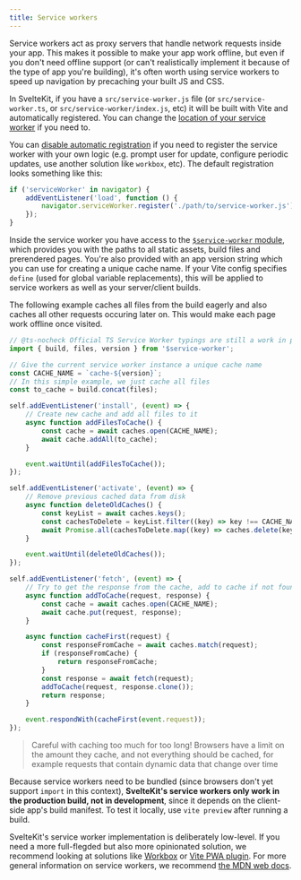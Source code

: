 ```yaml
---
title: Service workers
---
```


Service workers act as proxy servers that handle network requests inside your app. This makes it possible to make your app work offline, but even if you don't need offline support (or can't realistically implement it because of the type of app you're building), it's often worth using service workers to speed up navigation by precaching your built JS and CSS.

In SvelteKit, if you have a `src/service-worker.js` file (or `src/service-worker.ts`, or `src/service-worker/index.js`, etc) it will be built with Vite and automatically registered. You can change the [location of your service worker](/docs/configuration#files) if you need to.

You can [disable automatic registration](/docs/configuration#serviceworker) if you need to register the service worker with your own logic (e.g. prompt user for update, configure periodic updates, use another solution like `workbox`, etc). The default registration looks something like this:

```js
if ('serviceWorker' in navigator) {
	addEventListener('load', function () {
		navigator.serviceWorker.register('./path/to/service-worker.js');
	});
}
```

Inside the service worker you have access to the [`$service-worker` module](/docs/modules#$service-worker), which provides you with the paths to all static assets, build files and prerendered pages. You're also provided with an app version string which you can use for creating a unique cache name. If your Vite config specifies `define` (used for global variable replacements), this will be applied to service workers as well as your server/client builds.

The following example caches all files from the build eagerly and also caches all other requests occuring later on. This would make each page work offline once visited.

```js
// @ts-nocheck Official TS Service Worker typings are still a work in progress.
import { build, files, version } from '$service-worker';

// Give the current service worker instance a unique cache name
const CACHE_NAME = `cache-${version}`;
// In this simple example, we just cache all files
const to_cache = build.concat(files);

self.addEventListener('install', (event) => {
	// Create new cache and add all files to it
	async function addFilesToCache() {
		const cache = await caches.open(CACHE_NAME);
		await cache.addAll(to_cache);
	}

	event.waitUntil(addFilesToCache());
});

self.addEventListener('activate', (event) => {
	// Remove previous cached data from disk
	async function deleteOldCaches() {
		const keyList = await caches.keys();
		const cachesToDelete = keyList.filter((key) => key !== CACHE_NAME);
		await Promise.all(cachesToDelete.map((key) => caches.delete(key)));
	}

	event.waitUntil(deleteOldCaches());
});

self.addEventListener('fetch', (event) => {
	// Try to get the response from the cache, add to cache if not found
	async function addToCache(request, response) {
		const cache = await caches.open(CACHE_NAME);
		await cache.put(request, response);
	}

	async function cacheFirst(request) {
		const responseFromCache = await caches.match(request);
		if (responseFromCache) {
			return responseFromCache;
		}
		const response = await fetch(request);
		addToCache(request, response.clone());
		return response;
	}

	event.respondWith(cacheFirst(event.request));
});
```

> Careful with caching too much for too long! Browsers have a limit on the amount they cache, and not everything should be cached, for example requests that contain dynamic data that change over time

Because service workers need to be bundled (since browsers don't yet support `import` in this context), **SvelteKit's service workers only work in the production build, not in development**, since it depends on the client-side app's build manifest. To test it locally, use `vite preview` after running a build.

SvelteKit's service worker implementation is deliberately low-level. If you need a more full-flegded but also more opinionated solution, we recommend looking at solutions like [Workbox](https://web.dev/learn/pwa/workbox) or [Vite PWA plugin](https://vite-pwa-org.netlify.app/frameworks/sveltekit.html). For more general information on service workers, we recommend [the MDN web docs](https://developer.mozilla.org/en-US/docs/Web/API/Service_Worker_API/Using_Service_Workers).
